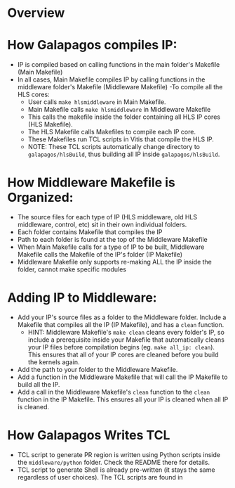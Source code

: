 # Overview

# How Galapagos compiles IP:
- IP is compiled based on calling functions in the main folder's Makefile (Main Makefile)
- In all cases, Main Makefile compiles IP by calling functions in the middleware folder's Makefile (Middleware Makefile)
-To compile all the HLS cores:
  - User calls `make hlsmiddleware` in Main Makefile.
  - Main Makefile calls `make hlsmiddleware` in Middleware Makefile
  - This calls the makefile inside the folder containing all HLS IP cores (HLS Makefile).
  - The HLS Makefile calls Makefiles to compile each IP core.
  - These Makefiles run TCL scripts in Vitis that compile the HLS IP.
  - NOTE: These TCL scripts automatically change directory to `galapagos/hlsBuild`, thus building all IP inside `galapagos/hlsBuild`.

# How Middleware Makefile is Organized:
- The source files for each type of IP (HLS middleware, old HLS middleware, control, etc) sit in their own individual folders.
- Each folder contains Makefile that compiles the IP
- Path to each folder is found at the top of the Middleware Makefile
- When Main Makefile calls for a type of IP to be built, Middleware Makefile calls the Makefile of the IP's folder (IP Makefile)
- Middleware Makefile only supports re-making ALL the IP inside the folder, cannot make specific modules

# Adding IP to Middleware:
- Add your IP's source files as a folder to the Middleware folder. Include a Makefile that compiles all the IP (IP Makefile), and has a `clean` function.
    - HINT: Middleware Makefile's `make clean` cleans every folder's IP, so include a prerequisite inside your Makefile that automatically cleans your IP files before compilation begins (eg. `make all_ip: clean`). This ensures that all of your IP cores are cleaned before you build the kernels again.
- Add the path to your folder to the Middleware Makefile.
- Add a function in the Middleware Makefile that will call the IP Makefile to build all the IP.
- Add a call in the Middleware Makefile's `clean` function to the `clean` function in the IP Makefile. This ensures all your IP is cleaned when all IP is cleaned.

# How Galapagos Writes TCL
- TCL script to generate PR region is written using Python scripts inside the `middleware/python` folder. Check the README there for details.
- TCL script to generate Shell is already pre-written (it stays the same regardless of user choices). The TCL scripts are found in 
